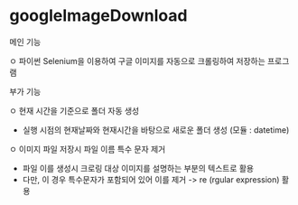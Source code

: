 # googleImageDownload

메인 기능

ㅇ 파이썬 Selenium을 이용하여 구글 이미지를 자동으로 크롤링하여 저장하는 프로그램

부가 기능

ㅇ 현재 시간을 기준으로 폴더 자동 생성
  - 실행 시점의 현재날짜와 현재시간을 바탕으로 새로운 폴더 생성 (모듈 : datetime)
  
ㅇ 이미지 파일 저장시 파일 이름 특수 문자 제거
  - 파일 이를 생성시 크로링 대상 이미지를 설명하는 부분의 텍스트로 활용
  - 다만, 이 경우 특수문자가 포함되어 있어 이를 제거 -> re (rgular expression) 활용
